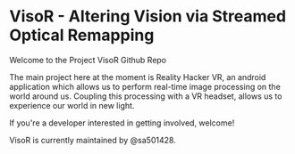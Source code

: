 VisoR - Altering Vision via Streamed Optical Remapping
=====

Welcome to the Project VisoR Github Repo

The main project here at the moment is Reality Hacker VR, an android application which allows us to perform real-time image processing on the world around us. Coupling this processing with a VR headset, allows us to experience our world in new light.

If you're a developer interested in getting involved, welcome!

VisoR is currently maintained by @sa501428.
